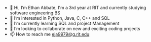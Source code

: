 - 👋 Hi, I’m Ethan Abbate, I'm a 3rd year at RIT and currently studying software engineering BS
- 👀 I’m interested in Python, Java, C, C++ and SQL
- 🌱 I’m currently learning SQL and project Management
- 💞️ I’m looking to collaborate on new and exciting coding projects
- 📫 How to reach me eja9979@g.rit.edu

<!---
EthanA2025/EthanA2025 is a ✨ special ✨ repository because its `README.md` (this file) appears on your GitHub profile.
You can click the Preview link to take a look at your changes.
--->
